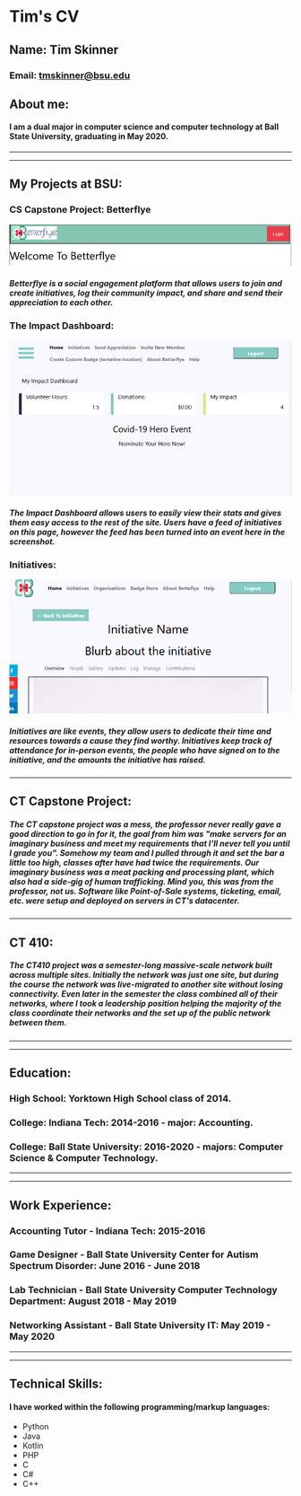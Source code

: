 # Tim's CV

## Name: Tim Skinner
### Email: tmskinner@bsu.edu

## About me:
####  I am a dual major in computer science and computer technology at Ball State University, graduating in May 2020. 
  
---
----
## My Projects at BSU:
### CS Capstone Project: Betterflye
![My helpful screenshot](/assets/Capture1.PNG)

##### Betterflye is a social engagement platform that allows users to join and create initiatives, log their community impact, and share and send their appreciation to each other.

###  The Impact Dashboard:
![My helpful screenshot](/assets/Capture2.PNG)

##### The Impact Dashboard allows users to easily view their stats and gives them easy access to the rest of the site. Users have a feed of initiatives on this page, however the feed has been turned into an event here in the screenshot.

### Initiatives:
![My helpful screenshot](/assets/Capture3.PNG)

##### Initiatives are like events, they allow users to dedicate their time and resources towards a cause they find worthy. Initiatives keep track of attendance for in-person events, the people who have signed on to the initiative, and the amounts the initiative has raised. 

---
## CT Capstone Project:

##### The CT capstone project was a mess, the professor never really gave a good direction to go in for it, the goal from him was "make servers for an imaginary business and meet my requirements that I'll never tell you until I grade you". Somehow my team and I pulled through it and set the bar a little too high, classes after have had twice the requirements. Our imaginary business was a meat packing and processing plant, which also had a side-gig of human trafficking. Mind you, this was from the professor, not us. Software like Point-of-Sale systems, ticketing, email, etc. were setup and deployed on servers in CT's datacenter.

---
## CT 410:

##### The CT410 project was a semester-long massive-scale network built across multiple sites. Initially the network was just one site, but during the course the network was live-migrated to another site without losing connectivity. Even later in the semester the class combined all of their networks, where I took a leadership position helping the majority of the class coordinate their networks and the set up of the public network between them.
---
----
## Education:

### High School: Yorktown High School class of 2014.
### College: Indiana Tech: 2014-2016 - major: Accounting.
### College: Ball State University: 2016-2020 - majors: Computer Science & Computer Technology.
---
----
## Work Experience:

### Accounting Tutor - Indiana Tech: 2015-2016
### Game Designer - Ball State University Center for Autism Spectrum Disorder: June 2016 - June 2018
### Lab Technician - Ball State University Computer Technology Department: August 2018 - May 2019
### Networking Assistant - Ball State University IT: May 2019 - May 2020
---
----
## Technical Skills:

#### I have worked within the following programming/markup languages:
- Python
- Java
- Kotlin
- PHP
- C
- C#
- C++

